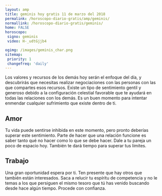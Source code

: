 ```yaml
---
layout: amp
title: geminis hoy gratis 11 de marzo del 2018 
permalink: /horoscopo-diario-gratis/amp/geminis/
normallink: /horoscopo-diario-gratis/geminis/
home: FALSE
horoscopo:
 signo: geminis
 video: H-_udtGjjb4

ogimg: /images/geminis_char.png
sitemap:
 priority: 1
 changefreq: 'daily'
---
```



Los valores y recursos de los demás hoy serán el enfoque del día, y descubrirás que necesitas realizar negociaciones con las personas con las que compartes esos recursos. Existe un tipo de sentimiento gentil y generoso debido a la configuración celestial favorable que te ayudará en todas las relaciones con los demás. Es un buen momento para intentar enmendar cualquier sufrimiento que existe dentro de ti.

## Amor

Tu vida puede sentirse inhibida en este momento, pero pronto deberías superar este sentimiento. Parte de hacer que una relación funcione es saber tanto qué no hacer como lo que se debe hacer. Dale a tu pareja un poco de espacio hoy. También te dará tiempo para superar tus límites.

## Trabajo

Una gran oportunidad espera por ti. Ten presente que hay otros que también están interesados. Saca a relucir tu espíritu de competencia y no le temas a los que persiguen el mismo tesoro que tú has venido buscando desde hace algún tiempo. Procede con confianza.